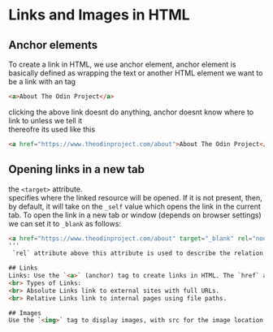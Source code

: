 # Links and Images in HTML

## Anchor elements
To create a link in HTML, we use anchor element, anchor element is basically defined as wrapping the text or another HTML element we want to be a link with an <a> tag
```html
<a>About The Odin Project</a>
```
clicking the above link doesnt do anything, anchor doesnt know where to link to unless we tell it
<br> thereofre its used like this
```html
<a href="https://www.theodinproject.com/about">About The Odin Project</a>
```
## Opening links in a new tab
 the `<target>` attribute.
<br> specifies where the linked resource will be opened. If it is not present, then, by default, it will take on the `_self` value which opens the link in the current tab. To open the link in a new tab or window (depends on browser settings) we can set it to `_blank` as follows:
```html
<a href="https://www.theodinproject.com/about" target="_blank" rel="noopener noreferrer">About The Odin Project</a>
'''
 `rel` attribute above this attribute is used to describe the relation between the current page and the linked document.

## Links
Links: Use the `<a>` (anchor) tag to create links in HTML. The `href` attribute specifies the destination URL, and target="_blank" opens links in new tabs. 
<br> Types of Links:
<br> Absolute Links link to external sites with full URLs.
<br> Relative Links link to internal pages using file paths.

## Images
Use the `<img>` tag to display images, with src for the image location and alt for descriptive text.

